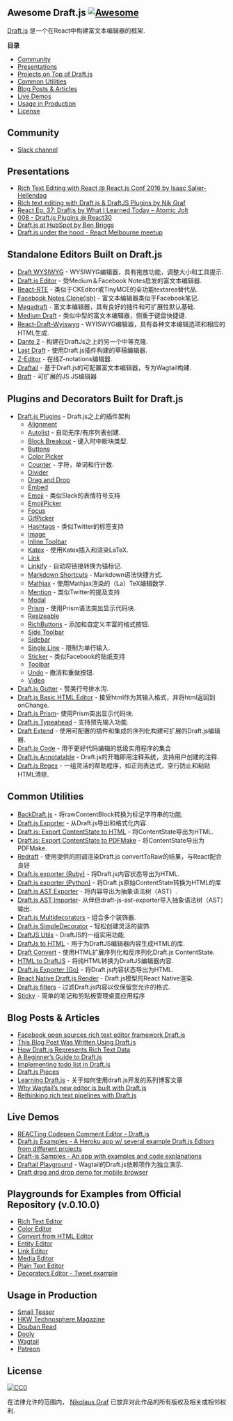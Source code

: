 ## Awesome Draft.js [![Awesome](https://cdn.rawgit.com/sindresorhus/awesome/d7305f38d29fed78fa85652e3a63e154dd8e8829/media/badge.svg)](https://github.com/sindresorhus/awesome)

[Draft.js](https://draftjs.org/) 是一个在React中构建富文本编辑器的框架.

**目录**

- [Community](https://github.com/nikgraf/awesome-draft-js#community)
- [Presentations](https://github.com/nikgraf/awesome-draft-js#presentations)
- [Projects on Top of Draft.js](https://github.com/nikgraf/awesome-draft-js#standalone-editors-built-on-draftjs)
- [Common Utilities](https://github.com/nikgraf/awesome-draft-js#common-utilities)
- [Blog Posts & Articles](https://github.com/nikgraf/awesome-draft-js#blog-posts--articles)
- [Live Demos](https://github.com/nikgraf/awesome-draft-js#live-demos)
- [Usage in Production](https://github.com/nikgraf/awesome-draft-js#usage-in-production)
- [License](https://github.com/nikgraf/awesome-draft-js#license)

## Community

* [Slack channel](https://draftjs.herokuapp.com/)

## Presentations
* [Rich Text Editing with React @ React.js Conf 2016 by Isaac Salier-Hellendag ](https://www.youtube.com/watch?v=feUYwoLhE_4)
* [Rich text editing with Draft.js & DraftJS Plugins by Nik Graf](https://www.youtube.com/watch?v=gxNuHZXZMgs)
* [React Ep. 37: Draftjs by What I Learned Today – Atomic Jolt](https://www.youtube.com/watch?v=0k9suXgCtTA)
* [008 - Draft.js Plugins @ React30](https://www.youtube.com/watch?v=w-PqnpMizcQ)
* [Draft.js at HubSpot by Ben Briggs](https://product.hubspot.com/blog/tech-talk-at-night-react-meetup)
* [Draft.js under the hood - React Melbourne meetup](https://www.youtube.com/watch?feature=player_embedded&v=vOZAO3jFSHI)

## Standalone Editors Built on Draft.js

* [Draft WYSIWYG](https://github.com/bkniffler/draft-wysiwyg) -  WYSIWYG编辑器，具有拖放功能，调整大小和工具提示.
* [Draft.js Editor](https://github.com/AlastairTaft/draft-js-editor/) - 受Medium＆Facebook Notes启发的富文本编辑器.
* [React-RTE](https://github.com/sstur/react-rte/) - 类似于CKEditor或TinyMCE的全功能textarea替代品.
* [Facebook Notes Clone(ish)](https://github.com/andrewcoelho/react-text-editor) - 富文本编辑器类似于Facebook笔记.
* [Megadraft](https://github.com/globocom/megadraft) - 富文本编辑器，具有良好的插件和可扩展性默认基础.
* [Medium Draft](https://github.com/brijeshb42/medium-draft) - 类似中型的富文本编辑器，侧重于键盘快捷键.
* [React-Draft-Wyiswyg](https://github.com/jpuri/react-draft-wysiwyg) -  WYISWYG编辑器，具有各种文本编辑选项和相应的HTML生成.
* [Dante 2](https://github.com/michelson/dante2) - 构建在DraftJs之上的另一个中等克隆.
* [Last Draft](https://github.com/vacenz/last-draft) - 使用Draft.js插件构建的草稿编辑器.
* [Z-Editor](https://github.com/Z-Editor/Z-Editor) - 在线Z-notations编辑器.
* [Draftail](https://github.com/springload/draftail/) - 基于Draft.js的可配置富文本编辑器，专为Wagtail构建.
* [Braft](https://github.com/margox/braft-editor) - 可扩展的JS JS编辑器

## Plugins and Decorators Built for Draft.js

* [Draft.js Plugins](https://github.com/draft-js-plugins/draft-js-plugins) -  Draft.js之上的插件架构
  - [Alignment](https://www.draft-js-plugins.com/plugin/alignment)
  - [Autolist](https://github.com/icelab/draft-js-autolist-plugin) - 自动无序/有序列表创建.
  - [Block Breakout](https://github.com/icelab/draft-js-block-breakout-plugin) - 键入时中断块类型.
  - [Buttons](https://github.com/vacenz/last-draft-js-plugins)
  - [Color Picker](https://github.com/vacenz/last-draft-js-plugins)
  - [Counter](https://www.draft-js-plugins.com/plugin/counter) - 字符，单词和行计数.
  - [Divider](https://github.com/simsim0709/draft-js-plugins/tree/master/draft-js-divider-plugin)
  - [Drag and Drop](https://www.draft-js-plugins.com/plugin/drag-n-drop)
  - [Embed](https://github.com/vacenz/last-draft-js-plugins)
  - [Emoji](https://www.draft-js-plugins.com/plugin/emoji) - 类似Slack的表情符号支持
  - [EmojiPicker](https://github.com/vacenz/last-draft-js-plugins)
  - [Focus](https://www.draft-js-plugins.com/plugin/focus)
  - [GifPicker](https://github.com/vacenz/last-draft-js-plugins)
  - [Hashtags](https://www.draft-js-plugins.com/plugin/hashtag) - 类似Twitter的标签支持
  - [Image](https://www.draft-js-plugins.com/plugin/image)
  - [Inline Toolbar](https://www.draft-js-plugins.com/plugin/inline-toolbar)
  - [Katex](https://github.com/letranloc/draft-js-katex-plugin) - 使用Katex插入和渲染LaTeX.
  - [Link](https://github.com/vacenz/last-draft-js-plugins)
  - [Linkify](https://www.draft-js-plugins.com/plugin/linkify) - 自动将链接转换为锚标记.
  - [Markdown Shortcuts](https://github.com/ngs/draft-js-markdown-shortcuts-plugin/) -  Markdown语法快捷方式.
  - [Mathjax](https://github.com/efloti/draft-js-mathjax-plugin) - 使用Mathjax渲染的（La）TeX编辑数学.
  - [Mention](https://www.draft-js-plugins.com/plugin/mention) - 类似Twitter的提及支持
  - [Modal](https://github.com/vacenz/last-draft-js-plugins)
  - [Prism](https://github.com/withspectrum/draft-js-prism-plugin) - 使用Prism语法突出显示代码块.
  - [Resizeable](https://www.draft-js-plugins.com/plugin/resizeable)
  - [RichButtons](https://github.com/jasonphillips/draft-js-richbuttons-plugin) - 添加和自定义丰富的格式按钮.
  - [Side Toolbar](https://www.draft-js-plugins.com/plugin/side-toolbar)
  - [Sidebar](https://github.com/vacenz/last-draft-js-plugins)
  - [Single Line](https://github.com/icelab/draft-js-single-line-plugin) - 限制为单行输入.
  - [Sticker](https://www.draft-js-plugins.com/plugin/sticker) - 类似Facebook的贴纸支持
  - [Toolbar](https://github.com/vacenz/last-draft-js-plugins)
  - [Undo](https://www.draft-js-plugins.com/plugin/undo) - 撤消和重做按钮.
  - [Video](https://www.draft-js-plugins.com/plugin/video)
* [Draft.js Gutter](https://github.com/seejamescode/draft-js-gutter) - 赞美行号排水沟.
* [Draft.js Basic HTML Editor](https://github.com/dburrows/draft-js-basic-html-editor) - 接受html作为其输入格式，并将html返回到onChange.
* [Draft.js Prism](https://github.com/SamyPesse/draft-js-prism)- 使用Prism突出显示代码块.
* [Draft.js Typeahead](https://github.com/dooly-ai/draft-js-typeahead) - 支持预先输入功能.
* [Draft Extend](https://github.com/HubSpot/draft-extend) - 使用可配置的插件和集成的序列化构建可扩展的Draft.js编辑器.
* [Draft.js Code](https://github.com/SamyPesse/draft-js-code) - 用于更好代码编辑的低级实用程序的集合
* [Draft.js Annotatable](https://github.com/cltk/annotations) -  Draft.js的开箱即用注释系统，支持用户创建的注释.
* [Draft.js Regex](https://github.com/YozhikM/draft-regex) - 一组灵活的帮助程序，如正则表达式，空行防止和粘贴HTML清除.

## Common Utilities

* [BackDraft.js](https://github.com/evanc/backdraft-js) - 将rawContentBlock转换为标记字符串的功能.
* [Draft.js Exporter](https://github.com/rkpasia/draft-js-exporter) - 从Draft.js导出和格式化内容.
* [Draft.js: Export ContentState to HTML](https://github.com/sstur/draft-js-utils/tree/master/packages/draft-js-export-html) - 将ContentState导出为HTML.
* [Draft.js: Export ContentState to PDFMake](https://github.com/datagenno/draft-js-export-pdfmake) - 将ContentState导出为PDFMake.
* [Redraft](https://github.com/lokiuz/redraft) - 使用提供的回调渲染Draft.js convertToRaw的结果，与React配合良好
* [Draft.js exporter (Ruby)](https://github.com/ignitionworks/draftjs_exporter) - 将Draft.js内容状态导出为HTML.
* [Draft.js exporter (Python)](https://github.com/springload/draftjs_exporter) - 将Draft.js原始ContentState转换为HTML的库
* [Draft.js AST Exporter](https://github.com/icelab/draft-js-ast-exporter) - 将内容导出为抽象语法树（AST）.
* [Draft.js AST Importer](https://github.com/icelab/draft-js-ast-importer)- 从伴侣draft-js-ast-exporter导入抽象语法树（AST）输出.
* [Draft.js Multidecorators](https://github.com/SamyPesse/draft-js-multidecorators) - 组合多个装饰器.
* [Draft.js SimpleDecorator](https://github.com/Soreine/draft-js-simpledecorator) - 轻松创建灵活的装饰.
* [DraftJS Utils](https://github.com/jpuri/draftjs-utils) -  DraftJS的一组实用功能.
* [DraftJs to HTML](https://github.com/jpuri/draftjs-to-html) - 用于为DraftJS编辑器内容生成HTML的库.
* [Draft Convert](https://github.com/HubSpot/draft-convert) - 使用HTML扩展序列化和反序列化Draft.js ContentState.
* [HTML to DraftJS](https://github.com/jpuri/html-to-draftjs) - 将纯HTML转换为DraftJS编辑器内容.
* [Draft.js Exporter (Go)](https://github.com/ejilay/draftjs) - 将Draft.js内容状态导出为HTML.
* [React Native Draft.js Render](https://github.com/globocom/react-native-draftjs-render) -  Draft.js模型的React Native渲染.
* [Draft.js filters](https://github.com/thibaudcolas/draftjs-filters) - 过滤Draft.js内容以仅保留您允许的格式.
* [Sticky](https://github.com/nadunindunil/sticky) - 简单的笔记和剪贴板管理桌面应用程序

## Blog Posts & Articles

* [Facebook open sources rich text editor framework Draft.js](https://code.facebook.com/posts/1684092755205505/facebook-open-sources-rich-text-editor-framework-draft-js/)
* [This Blog Post Was Written Using Draft.js](https://dev.to/ben/this-blog-post-was-written-using-draftjs)
* [How Draft.js Represents Rich Text Data](https://medium.com/@rajaraodv/how-draft-js-represents-rich-text-data-eeabb5f25cf2#.7gd8psdvi)
* [A Beginner’s Guide to Draft.js](https://medium.com/@adrianli/a-beginner-s-guide-to-draft-js-d1823f58d8cc#.uufeulpl5)
* [Implementing todo list in Draft.js](http://bitwiser.in/2016/08/31/implementing-todo-list-in-draft-js.html)
* [Draft.js Pieces](https://cannibalcoder.com/2016/12/02/draft-js-pieces/)
* [Learning Draft.js](https://reactrocket.com/series/learning-draft-js/) - 关于如何使用draft.js开发的系列博客文章
* [Why Wagtail’s new editor is built with Draft.js](https://wagtail.io/blog/why-wagtail-new-editor-is-built-with-draft-js/)
* [Rethinking rich text pipelines with Draft.js](https://wagtail.io/blog/rethinking-rich-text-pipelines-with-draft-js/)

## Live Demos

* [REACTing Codepen Comment Editor - Draft.js](https://codepen.io/rkpasia/full/jqbrpq)
* [Draft.js Examples - A Heroku app w/ several example Draft.js Editors from different projects](http://draftjs-examples.herokuapp.com/)
* [Draft-js Samples - An app with examples and code explanations](https://github.com/Mair/react-meetup-draftjs)
* [Draftail Playground](https://draftail-playground.herokuapp.com/) -  Wagtail的Draft.js依赖项作为独立演示.
* [Draft drag and drop demo for mobile browser](https://github.com/jan4984/draft-dnd-example)

## Playgrounds for Examples from Official Repository (v.0.10.0)
* [Rich Text Editor](https://codepen.io/Kiwka/pen/YNYvyG)
* [Color Editor](https://codepen.io/Kiwka/pen/oBpVve)
* [Convert from HTML Editor](https://codepen.io/Kiwka/pen/YNYgWa)
* [Entity Editor](https://codepen.io/Kiwka/pen/wgpOoZ)
* [Link Editor](https://codepen.io/Kiwka/pen/ZLvPeO)
* [Media Editor](https://codepen.io/Kiwka/pen/rjpRzj)
* [Plain Text Editor](https://codepen.io/Kiwka/pen/jyYJzb)
* [Decorators Editor - Tweet example](https://codepen.io/Kiwka/pen/KaZERV)

## Usage in Production
* [Small Teaser](https://www.smallteaser.com/login?targetUrl=%2Farticles%2Fwrite)
* [HKW Technosphere Magazine](https://technosphere-magazine.hkw.de/)
* [Douban Read](https://read.douban.com/editor_ng)
* [Dooly](https://www.dooly.ai)
* [Wagtail](https://wagtail.io/)
* [Patreon](https://www.patreon.com/)

## License

[![CC0](http://mirrors.creativecommons.org/presskit/buttons/88x31/svg/cc-zero.svg)](https://creativecommons.org/publicdomain/zero/1.0/)

在法律允许的范围内， [Nikolaus Graf](https://github.com/nikgraf/) 已放弃对此作品的所有版权及相关或相邻权利.
